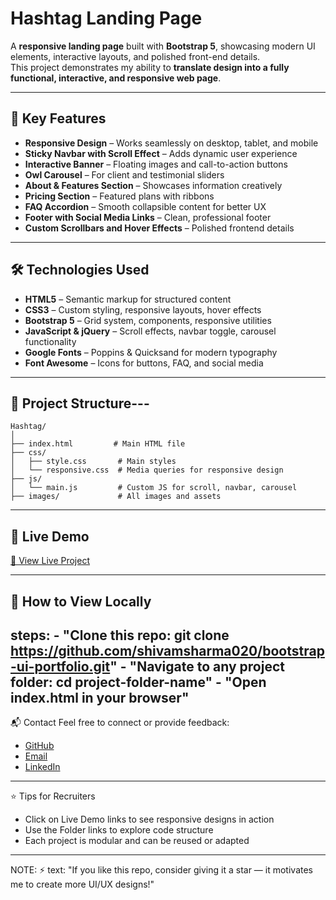 # Hashtag Landing Page

A **responsive landing page** built with **Bootstrap 5**, showcasing modern UI elements, interactive layouts, and polished front-end details.  
This project demonstrates my ability to **translate design into a fully functional, interactive, and responsive web page**.

---

## 📌 Key Features

- **Responsive Design** – Works seamlessly on desktop, tablet, and mobile  
- **Sticky Navbar with Scroll Effect** – Adds dynamic user experience  
- **Interactive Banner** – Floating images and call-to-action buttons  
- **Owl Carousel** – For client and testimonial sliders  
- **About & Features Section** – Showcases information creatively  
- **Pricing Section** – Featured plans with ribbons  
- **FAQ Accordion** – Smooth collapsible content for better UX  
- **Footer with Social Media Links** – Clean, professional footer  
- **Custom Scrollbars and Hover Effects** – Polished frontend details  

---

## 🛠 Technologies Used

- **HTML5** – Semantic markup for structured content  
- **CSS3** – Custom styling, responsive layouts, hover effects  
- **Bootstrap 5** – Grid system, components, responsive utilities  
- **JavaScript & jQuery** – Scroll effects, navbar toggle, carousel functionality  
- **Google Fonts** – Poppins & Quicksand for modern typography  
- **Font Awesome** – Icons for buttons, FAQ, and social media  

---

## 📂 Project Structure---
```
Hashtag/
│
├── index.html         # Main HTML file
├── css/
│   ├── style.css       # Main styles
│   └── responsive.css  # Media queries for responsive design
├── js/
│   └── main.js         # Custom JS for scroll, navbar, carousel
├── images/             # All images and assets

```
---


## 🔗 Live Demo

[🚀 View Live Project](https://shivamsharma020.github.io/bootstrap-ui-portfolio/Hashtag/)


---


## 🚀 How to View Locally
  steps:
    - "Clone this repo: git clone https://github.com/shivamsharma020/bootstrap-ui-portfolio.git"
    - "Navigate to any project folder: cd project-folder-name"
    - "Open index.html in your browser"
---
📬 Contact
Feel free to connect or provide feedback:
- [GitHub](https://github.com/shivamsharma020)
- [Email](mailto:shivamsharma47896@gmail.com)
- [LinkedIn](https://www.linkedin.com/in/shivamhere23)

---
⭐ Tips for Recruiters
- Click on Live Demo links to see responsive designs in action
- Use the Folder links to explore code structure
- Each project is modular and can be reused or adapted

---
  NOTE:
⚡ text: "If you like this repo, consider giving it a star — it motivates me to create more UI/UX designs!"
